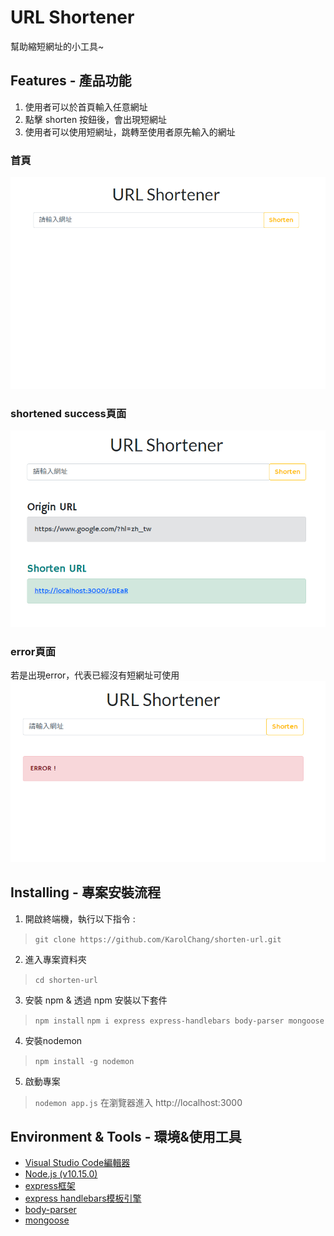 # URL Shortener
幫助縮短網址的小工具~

## Features - 產品功能
1. 使用者可以於首頁輸入任意網址
2. 點擊 shorten 按鈕後，會出現短網址
3. 使用者可以使用短網址，跳轉至使用者原先輸入的網址

### 首頁
![](./pictures/index.png)
### shortened success頁面
![](./pictures/shortened-success.png)
### error頁面
若是出現error，代表已經沒有短網址可使用
![](./pictures/error.png)

## Installing - 專案安裝流程
1. 開啟終端機，執行以下指令 :
> `git clone https://github.com/KarolChang/shorten-url.git`

2. 進入專案資料夾
> `cd shorten-url`

3. 安裝 npm & 透過 npm 安裝以下套件
> `npm install`
> `npm i express express-handlebars body-parser mongoose`

4. 安裝nodemon
> `npm install -g nodemon`

5. 啟動專案
> `nodemon app.js`
> 在瀏覽器進入 http://localhost:3000

## Environment & Tools - 環境&使用工具
* [Visual Studio Code編輯器](https://code.visualstudio.com/)
* [Node.js (v10.15.0)](https://nodejs.org/en/)
* [express框架](https://www.npmjs.com/package/express)
* [express handlebars模板引擎](https://www.npmjs.com/package/express-handlebars)
* [body-parser](https://www.npmjs.com/package/body-parser)
* [mongoose](https://www.npmjs.com/package/mongoose)